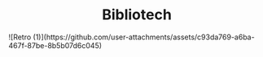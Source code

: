 <h1 align="center"> Bibliotech </h1>
![Retro (1)](https://github.com/user-attachments/assets/c93da769-a6ba-467f-87be-8b5b07d6c045)
